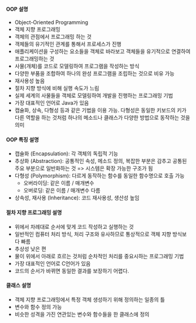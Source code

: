 #### OOP 설명

- Object-Oriented Programming
- 객체 지향 프로그래밍
- 객체의 관점에서 프로그래밍 하는 것
- 객체들의 유기적인 관계를 통해서 프로세스가 진행
- 애플리케이션을 구성하는 요소들을 객체로 바라보고 객체들을 유기적으로 연결하여 프로그래밍하는 것
- 사물(개체)를 코드로 모델링하여 프로그램을 작성하는 방식
- 다양한 부품을 조합하여 하나의 완성 프로그램을 조립하는 것으로 비유 가능
- 재사용성 높음
- 절차 지향 방식에 비해 실행 속도가 느림
- 실제 세계의 사물들을 객체로 모델링하여 개발을 진행하는 프로그래밍 기법
- 가장 대표적인 언어로 Java가 있음
- 캡슐화, 상속, 다형성 등과 같은 기법을 이용 가능. 다형성은 동일한 키보드의 키가 다른 역할을 하는 것처럼 하나의 메소드나 클래스가 다양한 방법으로 동작하는 것을 의미

#### OOP 특징 설명

- 캡슐화 (Encapsulation): 각 객체의 독립적 기능
- 추상화 (Abstraction): 공통적인 속성, 메소드 정의, 복잡한 부분은 감추고 공통된 주요 부분으로 일반화하는 것 => 시스템은 확장 가능한 구조가 됨
- 다형성 (Polymorphism): 다르게 동작하는 함수를 동일한 함수명으로 호출 가능
  - 오버라이딩: 같은 이름 / 매개변수
  - 오버로딩: 같은 이름 / 매개변수 다름
- 상속성, 재사용 (Inheritance): 코드 재사용성, 생산성 높임

#### 절차 지향 프로그래밍 설명

- 위에서 차례대로 순서에 맞게 코드 작성하고 실행하는 것
- 일반적인 컴퓨터 처리 방식, 처리 구조와 유사하므로 통상적으로 객체 지향 방식보다 빠름
- 추상성 낮은 편
- 물이 위에서 아래로 흐르는 것처럼 순차적인 처리를 중요시하는 프로그래밍 기법
- 가장 대표적인 언어로 C언어가 있음
- 코드의 순서가 바뀌면 동일한 결과를 보장하기 어렵다.

#### 클래스 설명

- 객체 지향 프로그래밍에서 특정 객체 생성하기 위해 정의하는 일종의 틀
- 변수와 함수 정의 가능
- 비슷한 성격을 가진 연관있는 변수와 함수들을 한 클래스에 정의
